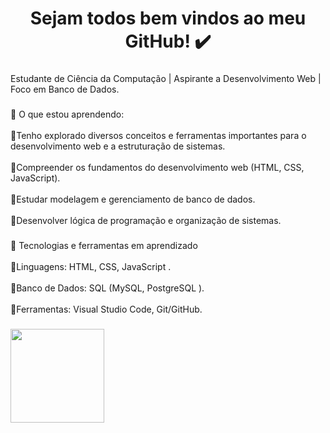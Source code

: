 <h1 align="center">Sejam todos bem vindos ao meu GitHub! ✔️</h1>

###

<p align="left">Estudante de Ciência da Computação | Aspirante a Desenvolvimento Web | Foco em Banco de Dados.</p>

###

<p align="left">🧠 O que estou aprendendo:<br><br>🔹Tenho explorado diversos conceitos e ferramentas importantes para o desenvolvimento web e a estruturação de  sistemas.<br><br>🔹Compreender os fundamentos do desenvolvimento web (HTML, CSS, JavaScript).<br><br>🔹Estudar modelagem e gerenciamento de banco de dados.<br><br>🔹Desenvolver lógica de programação e organização de sistemas.</p>

###

<p align="left">🧠 Tecnologias e ferramentas em aprendizado<br><br>🔸Linguagens: HTML, CSS, JavaScript .<br><br>🔸Banco de Dados: SQL (MySQL, PostgreSQL ).<br><br>🔸Ferramentas: Visual Studio Code, Git/GitHub.</p>

###

<img align="left" height="150" src="https://media.giphy.com/media/v1.Y2lkPTc5MGI3NjExb2VweTUxdXc1dXF3MnU1NjhpczZrNTNsN2dlODZ5eTlveDV2YnV4MSZlcD12MV9zdGlja2Vyc19zZWFyY2gmY3Q9cw/XEr125ErzTjEJXLYuc/giphy.gif"  />

###

<!-- <div align="left">
  <img src="https://raw.githubusercontent.com/maurodesouza/profile-readme-generator/master/src/assets/icons/social/linkedin/default.svg" width="45" height="35" alt="linkedin logo"  />
  <img src="https://raw.githubusercontent.com/maurodesouza/profile-readme-generator/master/src/assets/icons/social/discord/default.svg" width="45" height="35" alt="discord logo"  />
  <img src="https://raw.githubusercontent.com/maurodesouza/profile-readme-generator/master/src/assets/icons/social/instagram/default.svg" width="45" height="35" alt="instagram logo"  />
  <img src="https://raw.githubusercontent.com/maurodesouza/profile-readme-generator/master/src/assets/icons/social/gmail/default.svg" width="45" height="35" alt="gmail logo"  />
</div>
-->
###

<!--
**flaviosan-dev/flaviosan-dev** is a ✨ _special_ ✨ repository because its `README.md` (this file) appears on your GitHub profile.

Here are some ideas to get you started:

- 🔭 I’m currently working on ...
- 🌱 I’m currently learning ...
- 👯 I’m looking to collaborate on ...
- 🤔 I’m looking for help with ...
- 💬 Ask me about ...
- 📫 How to reach me: ...
- 😄 Pronouns: ...
- ⚡ Fun fact: ...
-->
